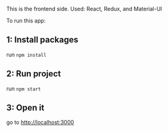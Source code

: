 This is the frontend side.
Used: React, Redux, and Material-UI

To run this app:
## 1: Install packages

run `npm install`

## 2: Run project

run `npm start`

## 3: Open it

go to [http://localhost:3000](http://localhost:3000)

